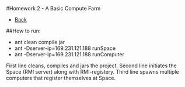 #Homework 2 - A Basic Compute Farm
* [Back](https://github.com/johnolos/CS290B)


##How to run:
* ant clean compile jar
* ant -Dserver-ip=169.231.121.188 runSpace
* ant -Dserver-ip=169.231.121.188 runComputer

First line cleans, compiles and jars the project.
Second line initiates the Space (RMI server) along with RMI-registery.
Third line spawns multiple computers that register themselves at Space.


